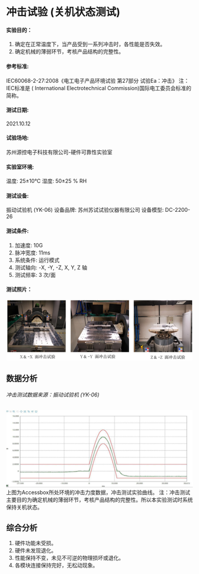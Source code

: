 # 冲击试验 (关机状态测试)

#### 实验目的：
1. 确定在正常温度下，当产品受到一系列冲击时，各性能是否失效。
2. 确定机械的薄弱环节，考核产品结构的完整性。

#### 参考标准:
IEC60068-2-27:2008《电工电子产品环境试验 第27部分 试验Ea：冲击》
注：IEC标准是 ( International Electrotechnical Commission)国际电工委员会标准的简称。

#### 测试日期:
2021.10.12

#### 试验场地:
苏州源控电子科技有限公司-硬件可靠性实验室

#### 实验室环境:
温度: 25±10℃   湿度: 50±25 % RH

#### 测试设备:
振动试验机 (YK-06)  设备品牌: 苏州苏试试验仪器有限公司 设备模型: DC-2200-26

#### 测试条件:
1. 加速度: 10G 
2. 脉冲宽度: 11ms 
3. 系统条件: 运行模式 
4. 测试轴向: -X, -Y, -Z, X, Y, Z 轴 
5. 测试频率: 3 次/面

#### 测试照片：
![low1](../images/impact1.png)

## 数据分析
###### 冲击测试数据来源：振动试验机 (YK-06)
![low1](../images/impact2.png)
上图为Accessbox所处环境的冲击力度数据，冲击测试实验曲线。
注：冲击测试主要目的为确定机械的薄弱环节，考核产品结构的完整性。所以本实验测试时系统保持关机状态。

## 综合分析
1. 硬件功能未受损。
2. 硬件未发现退化。
3. 性能保持不变，未见不可逆的物理损坏或退化。
4. 各模块连接保持完好，无松动现象。